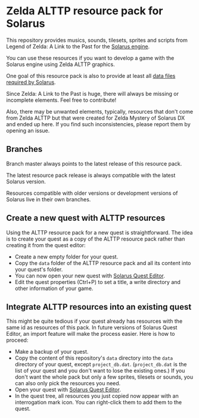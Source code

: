# Zelda ALTTP resource pack for Solarus

This repository provides musics, sounds, tilesets, sprites and scripts
from Legend of Zelda: A Link to the Past
for the
[Solarus engine](https://github.com/solarus-games/solarus).

You can use these resources if you want to develop a game with the
Solarus engine using Zelda ALTTP graphics.

One goal of this resource pack is also to provide at least all
[data files required by Solarus](https://github.com/solarus-games/solarus/blob/master/work/data_files.txt).

Since Zelda: A Link to the Past is huge,
there will always be missing or incomplete elements.
Feel free to contribute!

Also, there may be unwanted elements,
typically, resources that don't come from Zelda ALTTP
but that were created for Zelda Mystery of Solarus DX
and ended up here.
If you find such inconsistencies, please report them by
opening an issue.

## Branches

Branch master always points to the latest release of this resource pack.

The latest resource pack release is always compatible
with the latest Solarus version.


Resources compatible with older versions or development versions of Solarus
live in their own branches.

## Create a new quest with ALTTP resources

Using the ALTTP resource pack for a new quest is straightforward.
The idea is to create your quest as a copy of the ALTTP resource pack
rather than creating it from the quest editor:

- Create a new empty folder for your quest.
- Copy the `data` folder of the ALTTP resource pack and all its content
  into your quest's folder.
- You can now open your new quest with
  [Solarus Quest Editor](http://www.solarus-games.org/development/quest-editor]).
- Edit the quest properties (Ctrl+P) to set a title, a write directory
  and other information of your game.

## Integrate ALTTP resources into an existing quest

This might be quite tedious if your quest already has resources with the same
id as resources of this pack.
In future versions of Solarus Quest Editor, an import feature
will make the process easier.
Here is how to proceed:

- Make a backup of your quest.
- Copy the content of this repository's `data` directory into the `data`
  directory of your quest, except `project_db.dat`.
  (`project_db.dat` is the list of your quest and you don't want to lose the
  existing ones.)
  If you don't want the whole pack but only a few sprites, tilesets or sounds,
  you can also only pick the resources you need.
- Open your quest with
  [Solarus Quest Editor](http://www.solarus-games.org/development/quest-editor]).
- In the quest tree, all resources you just copied now appear with an
  interrogation mark icon.
  You can right-click them to add them to the quest.

